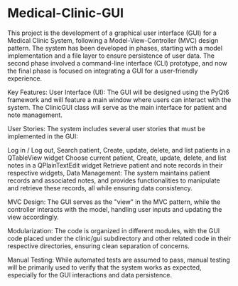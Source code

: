 # Medical-Clinic-GUI

This project is the development of a graphical user interface (GUI) for a Medical Clinic System, following a Model-View-Controller (MVC) design pattern. The system has been developed in phases, starting with a model implementation and a file layer to ensure persistence of user data. The second phase involved a command-line interface (CLI) prototype, and now the final phase is focused on integrating a GUI for a user-friendly experience.

Key Features:
User Interface (UI): The GUI will be designed using the PyQt6 framework and will feature a main window where users can interact with the system. The ClinicGUI class will serve as the main interface for patient and note management.

User Stories: The system includes several user stories that must be implemented in the GUI:

Log in / Log out,
Search patient,
Create, update, delete, and list patients in a QTableView widget
Choose current patient,
Create, update, delete, and list notes in a QPlainTextEdit widget
Retrieve patient and note records in their respective widgets,
Data Management: The system maintains patient records and associated notes, and provides functionalities to manipulate and retrieve these records, all while ensuring data consistency.

MVC Design: The GUI serves as the "view" in the MVC pattern, while the controller interacts with the model, handling user inputs and updating the view accordingly.

Modularization: The code is organized in different modules, with the GUI code placed under the clinic/gui subdirectory and other related code in their respective directories, ensuring clean separation of concerns.

Manual Testing: While automated tests are assumed to pass, manual testing will be primarily used to verify that the system works as expected, especially for the GUI interactions and data persistence.

